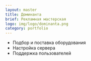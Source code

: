 ```yaml
---
layout: master
title: Доминанта
brief: Рекламная мастерская
logo: img/logo/dominanta.png
category: portfolio
---
```


*   Подбор и поставка оборудования
*   Настройка сервера
*   Поддержка пользователей
